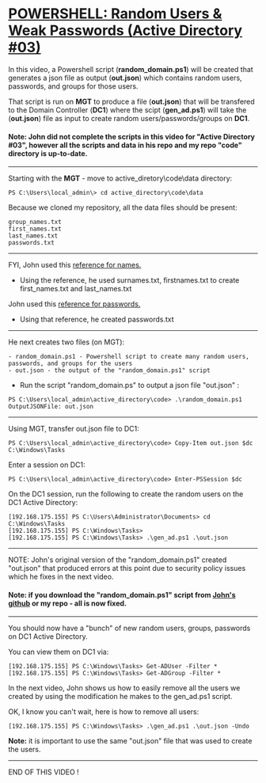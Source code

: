 # [POWERSHELL: Random Users & Weak Passwords (Active Directory #03)](https://www.youtube.com/watch?v=66ZD1J-AR2c)

In this video, a Powershell script (**random_domain.ps1**) will be created that generates a json file as output (**out.json**) which contains random users, passwords, and groups for those users.

That script is run on **MGT** to produce a file (**out.json**) that will be transfered to the Domain Controller (**DC1**) where the scipt (**gen_ad.ps1**) will take the (**out.json**) file as input to create random users/passwords/groups on **DC1**.

#### Note: John did not complete the scripts in this video for "Active Directory #03", however all the scripts and data in his repo and my repo "code" directory is up-to-date.
---
Starting with the **MGT** - move to active_diretory\code\data directory:
```
PS C:\Users\local_admin\> cd active_directory\code\data
```
Because we cloned my repository, all the data files should be present:
```
group_names.txt
first_names.txt
last_names.txt
passwords.txt
```
---
FYI, John used this [reference for names.](https://github.com/hippy2094/random-name-generator)
- Using the reference, he used surnames.txt, firstnames.txt to create first_names.txt and last_names.txt

John used this [reference for passwords.](https://gist.github.com/roycewilliams/4003707694aeb44c654bf27a19249932)
- Using that reference, he created passwords.txt
---

He next creates two files (on MGT):
```
- random_domain.ps1 - Powershell script to create many random users, passwords, and groups for the users
- out.json - the output of the "random_domain.ps1" script
```
- Run the script "random_domain.ps" to output a json file "out.json" :
```
PS C:\Users\local_admin\active_directory\code> .\random_domain.ps1
OutputJSONFile: out.json
```
---
Using MGT, transfer out.json file to DC1:
```
PS C:\Users\local_admin\active_directory\code> Copy-Item out.json $dc C:\Windows\Tasks
```
Enter a session on DC1:
```
PS C:\Users\local_admin\active_directory\code> Enter-PSSession $dc
```
On the DC1 session, run the following to create the random users on the DC1 Active Directory:
```
[192.168.175.155] PS C:\Users\Administrator\Documents> cd C:\Windows\Tasks
[192.168.175.155] PS C:\Windows\Tasks>
[192.168.175.155] PS C:\Windows\Tasks> .\gen_ad.ps1 .\out.json
```
---
NOTE: John's original version of the "random_domain.ps1" created "out.json" that produced errors at this point due to security policy issues which he fixes in the next video.

#### Note: if you download the "random_domain.ps1" script from [John's github](https://github.com/JohnHammond/active_directory) or my repo - all is now fixed.
---
You should now have a "bunch" of new random users, groups, passwords on DC1 Active Directory.

You can view them on DC1 via:
```
[192.168.175.155] PS C:\Windows\Tasks> Get-ADUser -Filter *
[192.168.175.155] PS C:\Windows\Tasks> Get-ADGroup -Filter *
```

In the next video, John shows us how to easily remove all the users we created by using the modification he makes to the gen_ad.ps1 script.

OK, I know you can't wait, here is how to remove all users:
```
[192.168.175.155] PS C:\Windows\Tasks> .\gen_ad.ps1 .\out.json -Undo
```
**Note:** it is important to use the same "out.json" file that was used to create the users.

---
END OF THIS VIDEO !